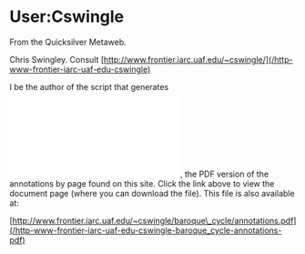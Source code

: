 
# User:Cswingle

From the Quicksilver Metaweb.

Chris Swingley. Consult [http://www.frontier.iarc.uaf.edu/~cswingle/](/http-www-frontier-iarc-uaf-edu-cswingle)

I be the author of the script that generates [![Annotations.pdf](/web/20060725165426im_/http://www.metaweb.com/wiki/upload/0/01/Annotations.pdf)](annotations-pdf), the PDF version of the annotations by page found on this site. Click the link above to view the document page (where you can download the file). This file is also available at:

[http://www.frontier.iarc.uaf.edu/~cswingle/baroque\_cycle/annotations.pdf](/http-www-frontier-iarc-uaf-edu-cswingle-baroque_cycle-annotations-pdf)
